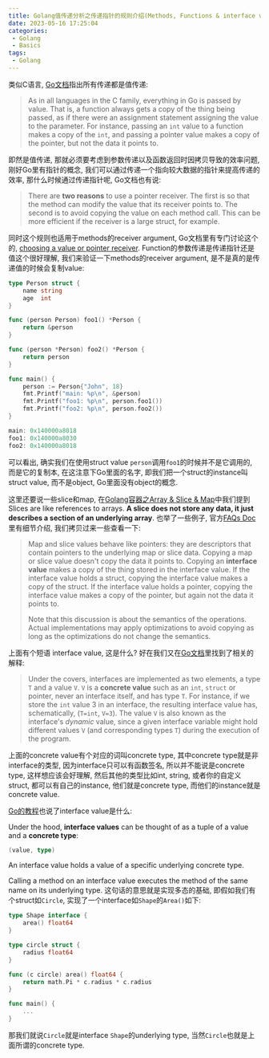 ```yaml
---
title: Golang值传递分析之传递指针的规则介绍(Methods, Functions & interface value)
date: 2023-05-16 17:25:04
categories:
 - Golang
 - Basics
tags:
 - Golang
---
```


类似C语言, [Go文档](https://go.dev/doc/faq#methods_on_values_or_pointers)指出所有传递都是值传递:

> As in all languages in the C family, everything in Go is passed by value. That is, a function always gets a copy of the thing being passed, as if there were an assignment statement assigning the value to the parameter. For instance, passing an `int` value to a function makes a copy of the `int`, and passing a pointer value makes a copy of the pointer, but not the data it points to. 

即然是值传递, 那就必须要考虑到参数传递以及函数返回时因拷贝导致的效率问题, 刚好Go里有指针的概念, 我们可以通过传递一个指向较大数据的指针来提高传递的效率, 那什么时候通过传递指针呢, Go文档也有说:

> There are **two reasons** to use a pointer receiver. The first is so that the method can modify the value that its receiver points to. The second is to avoid copying the value on each method call. This can be more efficient if the receiver is a large struct, for example.  

同时这个规则也适用于methods的receiver argument, Go文档里有专门讨论这个的, [choosing a value or pointer receiver](https://go.dev/tour/methods/8). Function的参数传递是传递指针还是值这个很好理解, 我们来验证一下methods的receiver argument, 是不是真的是传递值的时候会复制value:

```go
type Person struct {
	name string
	age  int
}

func (person Person) foo1() *Person {
	return &person
}

func (person *Person) foo2() *Person {
	return person
}

func main() {
	person := Person{"John", 18}
	fmt.Printf("main: %p\n", &person)
	fmt.Printf("foo1: %p\n", person.foo1())
	fmt.Printf("foo2: %p\n", person.foo2())
}

main: 0x140000a8018
foo1: 0x140000a8030
foo2: 0x140000a8018
```

可以看出, 确实我们在使用struct value `person`调用`foo1`的时候并不是它调用的, 而是它的复制本, 在这注意下Go里面的名字, 即我们把一个struct的instance叫 struct value, 而不是object, Go里面没有object的概念. 

这里还要说一些slice和map, 在[Golang容器之Array & Slice & Map](https://davidzhu.xyz/2023/05/13/Golang/Basics/basic-collections/)中我们提到 Slices are like references to arrays. **A slice does not store any data, it just describes a section of an underlying array**. 也举了一些例子, 官方[FAQs Doc](https://go.dev/doc/faq)里有细节介绍, 我们拷贝过来一些查看一下:

> Map and slice values behave like pointers: they are descriptors that contain pointers to the underlying map or slice data. Copying a map or slice value doesn't copy the data it points to. Copying an **interface value** makes a copy of the thing stored in the interface value. If the interface value holds a struct, copying the interface value makes a copy of the struct. If the interface value holds a pointer, copying the interface value makes a copy of the pointer, but again not the data it points to.
>
> Note that this discussion is about the semantics of the operations. Actual implementations may apply optimizations to avoid copying as long as the optimizations do not change the semantics.

上面有个短语 interface value, 这是什么? 好在我们又在[Go文档](https://go.dev/doc/faq)里找到了相关的解释:

> Under the covers, interfaces are implemented as two elements, a type `T` and a value `V`. `V` is a **concrete value** such as an `int`, `struct` or pointer, never an interface itself, and has type `T`. For instance, if we store the `int` value 3 in an interface, the resulting interface value has, schematically, (`T=int`, `V=3`). The value `V` is also known as the interface's *dynamic* value, since a given interface variable might hold different values `V` (and corresponding types `T`) during the execution of the program. 

上面的concrete value有个对应的词叫concrete type, 其中concrete type就是非interface的类型, 因为interface只可以有函数签名, 所以并不能说是concrete type, 这样想应该会好理解, 然后其他的类型比如int, string, 或者你的自定义struct, 都可以有自己的instance, 他们就是concrete type, 而他们的instance就是concrete value. 

[Go的教程](https://go.dev/tour/methods/11)也说了interface value是什么:

Under the hood, **interface values** can be thought of as a tuple of a value and a **concrete type**:

```go
(value, type)
```

An interface value holds a value of a specific underlying concrete type. 

Calling a method on an interface value executes the method of the same name on its underlying type. 这句话的意思就是实现多态的基础,  即假如我们有个struct如`Circle`, 实现了一个interface如`Shape`的`Area()`如下:

```go
type Shape interface {
	area() float64
}

type circle struct {
	radius float64
}

func (c circle) area() float64 {
	return math.Pi * c.radius * c.radius
}

func main() {
	...
}
```

那我们就说`Circle`就是interface `Shape`的underlying type, 当然`Circle`也就是上面所谓的concrete type. 
